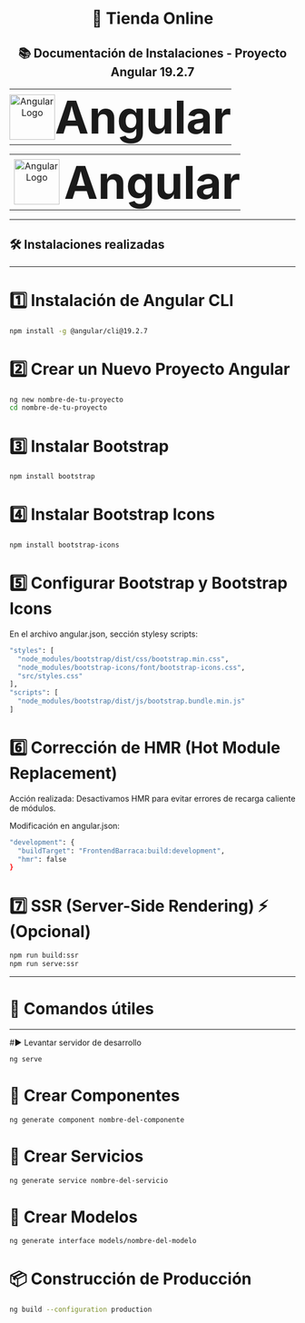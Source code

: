 <h1 align="center">🛒 Tienda Online</h1>
<h2 align="center">📚 Documentación de Instalaciones - Proyecto Angular 19.2.7</h2>


<table align="center" style="width: 100%; text-align: center; border: none;">
  <tr>
    <td style="border: none; padding: 0;">
      <img src="https://upload.wikimedia.org/wikipedia/commons/c/cf/Angular_full_color_logo.svg" alt="Angular Logo" width="80">
    </td>
    <td style="border: none; padding: 0;">
      <h1 style="font-size: 80px; margin: 0;">Angular</h1>
    </td>
  </tr>
</table>
<table align="center" style="width: 100%; text-align: center; border-collapse: collapse;">
  <tr>
    <td  border="none"  border="none" >
      <img src="https://upload.wikimedia.org/wikipedia/commons/c/cf/Angular_full_color_logo.svg" alt="Angular Logo" width="80">
    </td>
    <td style="border: none; padding: 0;">
      <h1 style="font-size: 80px; margin: 0;">Angular</h1>
    </td>
  </tr>
</table>


---

## 🛠 Instalaciones realizadas

---

# 1️⃣ Instalación de Angular CLI
```bash
npm install -g @angular/cli@19.2.7
```

# 2️⃣ Crear un Nuevo Proyecto Angular
```bash
ng new nombre-de-tu-proyecto
cd nombre-de-tu-proyecto
```

# 3️⃣ Instalar Bootstrap
```bash
npm install bootstrap
```

# 4️⃣ Instalar Bootstrap Icons
```bash
npm install bootstrap-icons
```

# 5️⃣ Configurar Bootstrap y Bootstrap Icons
En el archivo angular.json, sección stylesy scripts:
```bash
"styles": [
  "node_modules/bootstrap/dist/css/bootstrap.min.css",
  "node_modules/bootstrap-icons/font/bootstrap-icons.css",
  "src/styles.css"
],
"scripts": [
  "node_modules/bootstrap/dist/js/bootstrap.bundle.min.js"
]
```

# 6️⃣ Corrección de HMR (Hot Module Replacement)
Acción realizada:
Desactivamos HMR para evitar errores de recarga caliente de módulos.

Modificación en angular.json:
```bash
"development": {
  "buildTarget": "FrontendBarraca:build:development",
  "hmr": false
}

```
# 7️⃣ SSR (Server-Side Rendering) ⚡ (Opcional)
```bash
npm run build:ssr
npm run serve:ssr
```

---
# 🚀 Comandos útiles
---

#▶️ Levantar servidor de desarrollo
```bash
ng serve
```

# 🧩 Crear Componentes
```bash
ng generate component nombre-del-componente
```

# 🔧 Crear Servicios
```bash
ng generate service nombre-del-servicio
```

# 📝 Crear Modelos
```bash
ng generate interface models/nombre-del-modelo
```

# 📦 Construcción de Producción
```bash
ng build --configuration production
```

